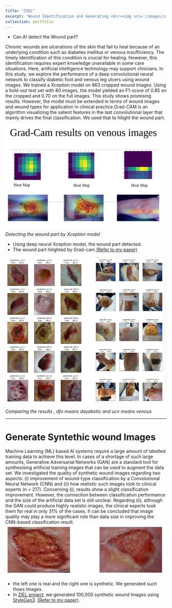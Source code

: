 ```yaml
---
title: "ZIEL"
excerpt: "Wound Identification and Generating <br/><img src='/images/ziel.png'>"
collection: portfolio
---
```

* Can AI detect the Wound part?

Chronic wounds are ulcerations of the skin that fail to heal because of an underlying condition such as diabetes mellitus or venous insufficiency. The timely identification of this condition is crucial for healing. However, this identification requires expert knowledge unavailable in some care situations. Here, artificial intelligence technology may support clinicians. In this study, we explore the performance of a deep convolutional neural network to classify diabetic foot and venous leg ulcers using wound images. We trained a Xception model on 863 cropped wound images. Using a hold-out test set with 80 images, the model yielded an F1-score of 0.85 on the cropped and 0.70 on the full images. This study shows promising results. However, the model must be extended in terms of wound images and wound types for application in clinical practice.Grad-CAM is an algorithm visualizing the salient features in the last convolutional layer that mainly drives the final classification. We used that to hilight the wound part.

 ![Real Or Synthetic](/images/grad.png)
 $Detecting$  $the$  $wound$  $part$ $by$ $Xception$ $model$

 - Using deep neural Xception model, the wound part detected.
 - The wound part hilighted by Grad-cam.[(Refer to my paper)](https://pubmed.ncbi.nlm.nih.gov/35773863/)

  ![Real Or Synthetic](/images/compare.png)
  
  $Comparing$ $the$ $results$ , $dfu$ $means$ $dayabetic$ $and$ $ucv$ $means$ $venous$
    
 ---

# Generate Syntethic wound Images
Machine Learning (ML) based AI systems require a large amount of labelled training data to achieve this level. In cases of a shortage of such large amounts, Generative Adversarial Networks (GAN) are a standard tool for synthesising artificial training images that can be used to augment the data set. We investigated the quality of synthetic wound images regarding two aspects: (i) improvement of wound-type classification by a Convolutional Neural Network (CNN) and (ii) how realistic such images look to clinical experts (n = 217). Concerning (i), results show a slight classification improvement. However, the connection between classification performance and the size of the artificial data set is still unclear. Regarding (ii), although the GAN could produce highly realistic images, the clinical experts took them for real in only 31% of the cases. It can be concluded that image quality may play a more significant role than data size in improving the CNN-based classification result. 
![Real Or Synthetic](/images/w6.png)

- the left one is real and the right one is synthetic. We generated such thoes Images.
- In [ZIEL project](https://www.hs-osnabrueck.de/ziel/aktuelles/#c12675179), we generated 100,000 synthetic wound Images using [StyleGan3](https://nvlabs.github.io/stylegan3/). [(Refer to my paper)](https://pubmed.ncbi.nlm.nih.gov/37203538/).

